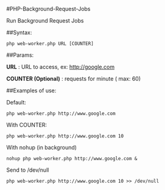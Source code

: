 #PHP-Background-Request-Jobs

Run Background Request Jobs

##Syntax:
	
	php web-worker.php URL [COUNTER]

##Params:
	
**URL** : URL to access, ex: http://google.com

**COUNTER (Optional)** : requests for minute ( max: 60)

##Examples of use:

Default:

	php web-worker.php http://www.google.com
	
With COUNTER:

	php web-worker.php http://www.google.com 10

With nohup (in background)

	nohup php web-worker.php http://www.google.com &

Send to /dev/null
	
	php web-worker.php http://www.google.com 10 >> /dev/null


	
	